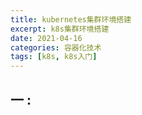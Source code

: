 ```yaml
---
title: kubernetes集群环境搭建
excerpt: k8s集群环境搭建
date: 2021-04-16
categories: 容器化技术
tags: [k8s, k8s入门]
---
```




## 一 : 


